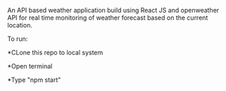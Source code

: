 An API based weather application build using React JS and openweather API for real time monitoring of weather forecast based on the current location.

To run: 

*CLone this repo to local system

*Open terminal

*Type "npm start" 

